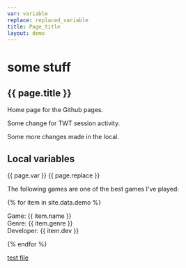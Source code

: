 ```yaml
---
var: variable
replace: replaced_variable
title: Page_title
layout: demo
---
```


# some stuff
## {{ page.title }}

Home page for the Github pages.

Some change for TWT session activity.

Some more changes made in the local.

## Local variables
{{ page.var }}
{{ page.replace }}

The following games are one of the best games I've played:

{% for item in site.data.demo %}

Game: {{ item.name }}\
Genre: {{ item.genre }}\
Developer: {{ item.dev }}

{% endfor %}		

[test file](docs-as-code/test/testfile2.md)
